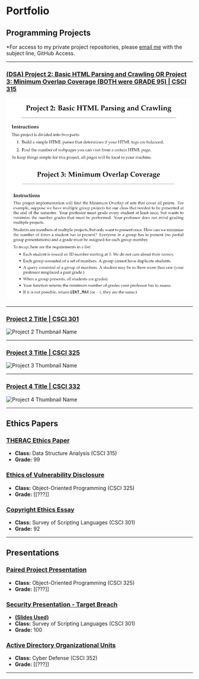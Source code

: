Portfolio
=========

Programming Projects
--------------------

*For access to my private project repositories, please [email me](mailto:BPFurrow@csustudent.net?subject=GitHub%20Access) with the subject line, GitHub Access.

---
### [(DSA) Project 2: Basic HTML Parsing and Crawling OR Project 3: Minimum Overlap Coverage (BOTH were GRADE 95) | CSCI 315](project1)

![DSA Project 2](images/DSA_Proj2_Main.png)
![DSA Project 3](images/DSA_Proj3_Main.png)

---
### [Project 2 Title | CSCI 301](project1)

![Project 2 Thumbnail Name](images/dummy_thumbnail.jpg)

---
### [Project 3 Title | CSCI 325](project1)

![Project 3 Thumbnail Name](images/dummy_thumbnail.jpg)

---
### [Project 4 Title | CSCI 332](project1)

![Project 4 Thumbnail Name](images/dummy_thumbnail.jpg)

---

Ethics Papers
-------------

### [THERAC Ethics Paper](/pdf/THERAC_Ethics_Paper.pdf)

-   **Class:** Data Structure Analysis (CSCI 315)
-   **Grade:** 99

### [Ethics of Vulnerability Disclosure](/pdf/Ethics_Paper_CSCI_325_Bryce_Furrow.pdf)

-   **Class:** Object-Oriented Programming (CSCI 325)
-   **Grade:** [[???]]

### [Copyright Ethics Essay](/pdf/SSL_Ethics_Essay_Final.pdf)

-   **Class:** Survey of Scripting Languages (CSCI 301)
-   **Grade:** 92

---

Presentations
-------------

### [Paired Project Presentation](https://www.youtube.com/watch?v=V8e8S069ZzI)

- **Class:** Object-Oriented Programming (CSCI 325) 
- **Grade:** [[???]]


### [Security Presentation - Target Breach](https://youtu.be/rso59-3ZD6w)
- **[(Slides Used)](/pdf/SSL_Security_Presentation.pdf)**
- **Class:** Survey of Scripting Languages (CSCI 301)
- **Grade:** 100 


### [Active Directory Organizational Units](https://youtu.be/kUjx_AX7T0A)

- **Class:** Cyber Defense (CSCI 352)
- **Grade:** [[???]]

---

<!-- <p style="font-size:11px">Page template forked from <a href="https://github.com/csu-cs/csci-portfolio">CSU-CS</a></p>
<!-- Remove above link if you don't want to attributive -->
